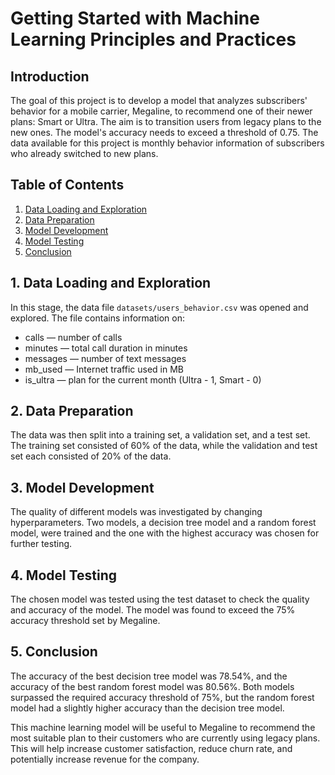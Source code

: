 # Getting Started with Machine Learning Principles and Practices

## Introduction

The goal of this project is to develop a model that analyzes subscribers' behavior for a mobile carrier, Megaline, to recommend one of their newer plans: Smart or Ultra. The aim is to transition users from legacy plans to the new ones. The model's accuracy needs to exceed a threshold of 0.75. The data available for this project is monthly behavior information of subscribers who already switched to new plans.

## Table of Contents

1. [Data Loading and Exploration](#data-loading)
2. [Data Preparation](#data-preparation)
3. [Model Development](#model-development)
4. [Model Testing](#model-testing)
5. [Conclusion](#conclusion)

<a name="data-loading"></a>
## 1. Data Loading and Exploration

In this stage, the data file `datasets/users_behavior.csv` was opened and explored. The file contains information on:
- calls — number of calls
- minutes — total call duration in minutes
- messages — number of text messages
- mb_used — Internet traffic used in MB
- is_ultra — plan for the current month (Ultra - 1, Smart - 0)

<a name="data-preparation"></a>
## 2. Data Preparation

The data was then split into a training set, a validation set, and a test set. The training set consisted of 60% of the data, while the validation and test set each consisted of 20% of the data. 

<a name="model-development"></a>
## 3. Model Development

The quality of different models was investigated by changing hyperparameters. Two models, a decision tree model and a random forest model, were trained and the one with the highest accuracy was chosen for further testing. 

<a name="model-testing"></a>
## 4. Model Testing

The chosen model was tested using the test dataset to check the quality and accuracy of the model. The model was found to exceed the 75% accuracy threshold set by Megaline. 

<a name="conclusion"></a>
## 5. Conclusion

The accuracy of the best decision tree model was 78.54%, and the accuracy of the best random forest model was 80.56%. Both models surpassed the required accuracy threshold of 75%, but the random forest model had a slightly higher accuracy than the decision tree model.

This machine learning model will be useful to Megaline to recommend the most suitable plan to their customers who are currently using legacy plans. This will help increase customer satisfaction, reduce churn rate, and potentially increase revenue for the company.
